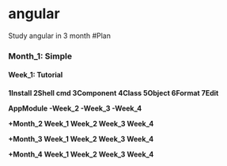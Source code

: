 # angular
Study angular in 3 month
#Plan
<h3>Month_1: Simple</h3>
<h4>Week_1: Tutorial<h4>
<p>
1Install
2Shell cmd
3Component
4Class
5Object
6Format
7Edit
<p>
AppModule
-Week_2
-Week_3
-Week_4

+Month_2
Week_1
Week_2
Week_3
Week_4

+Month_3
Week_1
Week_2
Week_3
Week_4

+Month_4
Week_1
Week_2
Week_3
Week_4
